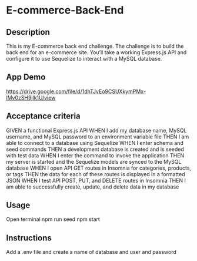# E-commerce-Back-End

## Description
This is my E-commerce back end challenge. The challenge is to build the back end for an e-commerce site. You’ll take a working Express.js API and configure it to use Sequelize to interact with a MySQL database.

## App Demo
https://drive.google.com/file/d/1dhTJvEo9CSUXkymPMx-lMv0zSH9jlk1U/view

## Acceptance criteria
GIVEN a functional Express.js API
WHEN I add my database name, MySQL username, and MySQL password to an environment variable file
THEN I am able to connect to a database using Sequelize
WHEN I enter schema and seed commands
THEN a development database is created and is seeded with test data
WHEN I enter the command to invoke the application
THEN my server is started and the Sequelize models are synced to the MySQL database
WHEN I open API GET routes in Insomnia for categories, products, or tags
THEN the data for each of these routes is displayed in a formatted JSON
WHEN I test API POST, PUT, and DELETE routes in Insomnia
THEN I am able to successfully create, update, and delete data in my database

## Usage
Open terminal
npm run seed
npm start

## Instructions
Add a .env file and create a name of database and user and password